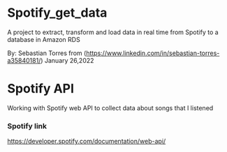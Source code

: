 # Spotify_get_data
A project to extract, transform and load data in real time from Spotify to a database in Amazon RDS

By: Sebastian Torres from (https://www.linkedin.com/in/sebastian-torres-a35840181/)
January 26,2022

# Spotify API
Working with Spotify web API to collect data about songs that I listened
### Spotify link
https://developer.spotify.com/documentation/web-api/
